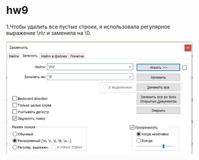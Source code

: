 # hw9
1.Чтобы удалить все пустые строки, я использовала регулярное выражение \n\r и заменила на \0.

![](https://github.com/nastyakost/hw9/blob/master/%D0%BD%D0%BE%D0%BC%D0%B5%D1%801.jpg)
